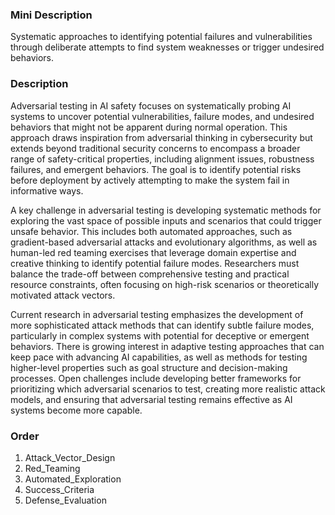 ### Mini Description

Systematic approaches to identifying potential failures and vulnerabilities through deliberate attempts to find system weaknesses or trigger undesired behaviors.

### Description

Adversarial testing in AI safety focuses on systematically probing AI systems to uncover potential vulnerabilities, failure modes, and undesired behaviors that might not be apparent during normal operation. This approach draws inspiration from adversarial thinking in cybersecurity but extends beyond traditional security concerns to encompass a broader range of safety-critical properties, including alignment issues, robustness failures, and emergent behaviors. The goal is to identify potential risks before deployment by actively attempting to make the system fail in informative ways.

A key challenge in adversarial testing is developing systematic methods for exploring the vast space of possible inputs and scenarios that could trigger unsafe behavior. This includes both automated approaches, such as gradient-based adversarial attacks and evolutionary algorithms, as well as human-led red teaming exercises that leverage domain expertise and creative thinking to identify potential failure modes. Researchers must balance the trade-off between comprehensive testing and practical resource constraints, often focusing on high-risk scenarios or theoretically motivated attack vectors.

Current research in adversarial testing emphasizes the development of more sophisticated attack methods that can identify subtle failure modes, particularly in complex systems with potential for deceptive or emergent behaviors. There is growing interest in adaptive testing approaches that can keep pace with advancing AI capabilities, as well as methods for testing higher-level properties such as goal structure and decision-making processes. Open challenges include developing better frameworks for prioritizing which adversarial scenarios to test, creating more realistic attack models, and ensuring that adversarial testing remains effective as AI systems become more capable.

### Order

1. Attack_Vector_Design
2. Red_Teaming
3. Automated_Exploration
4. Success_Criteria
5. Defense_Evaluation
